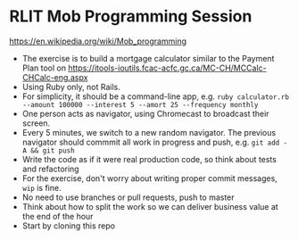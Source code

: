 # RLIT Mob Programming Session

https://en.wikipedia.org/wiki/Mob_programming

* The exercise is to build a mortgage calculator similar to the Payment Plan tool on https://itools-ioutils.fcac-acfc.gc.ca/MC-CH/MCCalc-CHCalc-eng.aspx
* Using Ruby only, not Rails.
* For simplicity, it should be a command-line app, e.g. `ruby calculator.rb --amount 100000 --interest 5 --amort 25 --frequency monthly`
* One person acts as navigator, using Chromecast to broadcast their screen.
* Every 5 minutes, we switch to a new random navigator. The previous navigator should commmit all work in progress and push, e.g. `git add -A && git push`
* Write the code as if it were real production code, so think about tests and refactoring
* For the exercise, don't worry about writing proper commit messages, `wip` is fine.
* No need to use branches or pull requests, push to master
* Think about how to split the work so we can deliver business value at the end of the hour
* Start by cloning this repo

